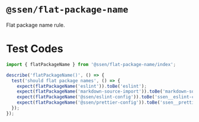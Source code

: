 # `@ssen/flat-package-name`

Flat package name rule.

# Test Codes

<!-- import __tests__/*.test.ts -->

```ts
import { flatPackageName } from '@ssen/flat-package-name/index';

describe('flatPackageName()', () => {
  test('should flat package names', () => {
    expect(flatPackageName('eslint')).toBe('eslint');
    expect(flatPackageName('markdown-source-import')).toBe('markdown-source-import');
    expect(flatPackageName('@ssen/eslint-config')).toBe('ssen__eslint-config');
    expect(flatPackageName('@ssen/prettier-config')).toBe('ssen__prettier-config');
  });
});

```

<!-- importend -->